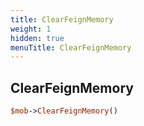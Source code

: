 ```yaml
---
title: ClearFeignMemory
weight: 1
hidden: true
menuTitle: ClearFeignMemory
---
```

## ClearFeignMemory
```perl
$mob->ClearFeignMemory()
```